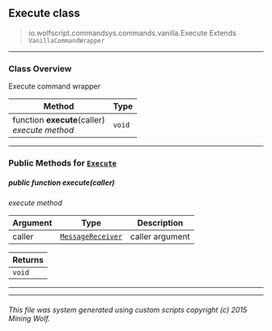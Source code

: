 ## Execute __class__

>io.wolfscript.commandsys.commands.vanilla.Execute
>Extends `VanillaCommandWrapper`

---

### Class Overview

Execute command wrapper

Method | Type   
--- | :--- 
 function __execute__(caller) <br> _execute method_ | `void`



---


### Public Methods for [`Execute`](Execute.md)

##### <a id='execute'></a>public  function __execute__(caller)

_execute method_

Argument | Type | Description  
--- | --- | --- 
caller | [`MessageReceiver`](..\..\..\chat\MessageReceiver.md) | caller argument

Returns | 
--- | 
`void` |


---
---


###### This file was system generated using custom scripts copyright (c) 2015 Mining Wolf.
	

